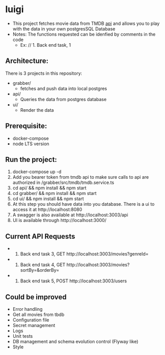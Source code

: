 # luigi

- This project fetches movie data from TMDB  [api](https://developer.themoviedb.org) and allows you to play with the data in your own postgresSQL Database
- Notes: The functions requested can be idenfied by comments in the code
  - Ex: // 1. Back end task, 1


## Architecture:
There is 3 projects in this repository:
- grabber/
  - fetches and push data into local postgres
- api/
  - Queries the data from postgres database
- ui/
  - Render the data

## Prerequisite:
- docker-compose
- node LTS version


## Run the project:
1. docker-compose up -d
2. Add you bearer token from tmdb api to make sure calls to api are authorized in /grabber/src/tmdb/tmdb.service.ts
3. cd api/ && npm install && npm start
4. cd grabber/ && npm install && npm start
4. cd ui/ && npm install && npm start
5. At this step you should have data into you database. There is a ui to access it at http://localhost:8080
6. A swagger is also available at http://localhost:3003/api
7. UI is available through http://localhost:3000/

## Current API Requests
- 1. Back end task 3, GET http://localhost:3003/movies?genreId=
- 1. Back end task 4, GET http://localhost:3003/movies?sortBy=&orderBy=
- 1. Back end task 5, POST http://localhost:3003/users

## Could be improved
- Error handling
- Get all movies from tbdb
- Configuration file 
- Secret management
- Logs
- Unit tests
- DB management and schema evolution control (Flyway like)
- Style